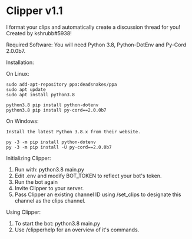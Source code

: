 # Clipper v1.1
I format your clips and automatically create a discussion thread for you! Created by kshrubb#5938!

Required Software: You will need Python 3.8, Python-DotEnv and Py-Cord 2.0.0b7.

Installation:

  On Linux:

    sudo add-apt-repository ppa:deadsnakes/ppa
    sudo apt update
    sudo apt install python3.8

    python3.8 pip install python-dotenv
    python3.8 pip install py-cord==2.0.0b7

  On Windows:

    Install the latest Python 3.8.x from their website.

    py -3 -m pip install python-dotenv
    py -3 -m pip install -U py-cord==2.0.0b7
    
Initializing Clipper:
1) Run with: python3.8 main.py
2) Edit .env and modify BOT_TOKEN to reflect your bot's token.
3) Run the bot again
4) Invite Clipper to your server.
5) Pass Clipper an existing channel ID using /set_clips <channel-id> to designate this channel as the clips channel.

Using Clipper:
1) To start the bot: python3.8 main.py
2) Use /clipperhelp for an overview of it's commands.
